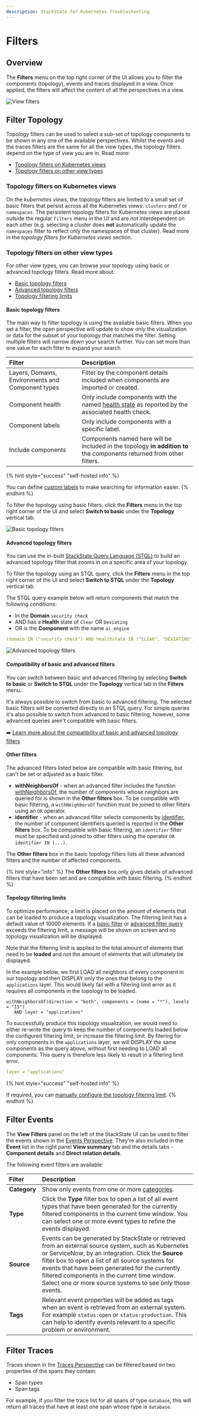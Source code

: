 ```yaml
---
description: StackState for Kubernetes troubleshooting
---
```


# Filters

## Overview

The **Filters** menu on the top right corner of the UI allows you to filter the components \(topology\), events and traces displayed in a view. Once applied, the filters will affect the content of all the perspectives in a view.

![View filters](../../.gitbook/assets/k8s/k8s-menu.png)

## Filter Topology

Topology filters can be used to select a sub-set of topology components to be shown in any one of the available perspectives. Whilst the events and the traces filters are the same for all the view types, the topology filters depend on the type of view you are in. Read more:

* [Topology filters on Kubernetes views](k8s-filters.md#topology-filters-on-kubernetes-views)
* [Topology filters on other view types](k8s-filters.md#topology-filters-on-other-view-types)


### Topology filters on Kubernetes views

On the _kubernetes views_, the topology filters are limited to a small set of basic filters that persist across all the Kubernetes views: `clusters` and / or `namespaces`. The persistent topology filters for Kubernetes views are placed outside the regular `filters` menu in the UI and are not interdependent on each other (e.g. selecting a cluster does **not** automatically update the `namespaces` filter to reflect only the namespaces of that cluster). Read more in the _topology filters for Kubernetes views_ section.

### Topology filters on other view types

For other view types, you can browse your topology using basic or advanced topology filters. Read more about:

* [Basic topology filters](k8s-filters.md#basic-topology-filters)
* [Advanced topology filters](k8s-filters.md#advanced-topology-filters)
* [Topology filtering limits](k8s-filters.md#topology-filtering-limits)

#### Basic topology filters

The main way to filter topology is using the available basic filters. When you set a filter, the open perspective will update to show only the visualization or data for the subset of your topology that matches the filter. Setting multiple filters will narrow down your search further. You can set more than one value for each filter to expand your search

| Filter | Description |
| :--- | :--- |
| Layers, Domains, Environments and Component types | Filter by the component details included when components are imported or created. |
| Component health | Only include components with the named [health state](../concepts/health-state.md) as reported by the associated health check. |
| Component labels | Only include components with a specific label. |
| Include components | Components named here will be included in the topology **in addition to** the components returned from other filters. |

{% hint style="success" "self-hosted info" %}

You can define [custom labels](../../configure/topology/tagging.md) to make searching for information easier.
{% endhint %}

To filter the topology using basic filters, click the **Filters** menu in the top right corner of the UI and select **Switch to basic** under the **Topology** vertical tab. 

![Basic topology filters](../../.gitbook/assets/k8s/k8s-menu.png)

#### Advanced topology filters

You can use the in-built [StackState Query Language \(STQL\)](../../develop/reference/stql_reference.md) to build an advanced topology filter that zooms in on a specific area of your topology.

To filter the topology using an STQL query, click the **Filters** menu in the top right corner of the UI and select **Switch to STQL** under the **Topology** vertical tab.

The STQL query example below will return components that match the following conditions:

* In the **Domain** `security check`
* AND has a **Health** state of `Clear` OR `Deviating`
* OR is the **Component** with the name `ai_engine`

```yaml
(domain IN ("security check") AND healthstate IN ("CLEAR", "DEVIATING")) OR name IN ("ai_engine")
```

![Advanced topology filters](../../.gitbook/assets/k8s/k8s-menu.png)

#### Compatibility of basic and advanced filters

You can switch between basic and advanced filtering by selecting **Switch to basic** or **Switch to STQL** under the **Topology** vertical tab in the **Filters** menu.

It's always possible to switch from basic to advanced filtering. The selected basic filters will be converted directly to an STQL query. For simple queries it's also possible to switch from advanced to basic filtering, however, some advanced queries aren't compatible with basic filters. 

➡️ [Learn more about the compatibility of basic and advanced topology filters](/develop/reference/stql_reference.md#compatibility-basic-and-advanced-filters)

#### Other filters

The advanced filters listed below are compatible with basic filtering, but can't be set or adjusted as a basic filter.

* **withNeighborsOf** - when an advanced filter includes the function [withNeighborsOf](/develop/reference/stql_reference.md#withneighborsof), the number of components whose neighbors are queried for is shown in the **Other filters** box. To be compatible with basic filtering, a `withNeighborsOf` function must be joined to other filters using an `OR` operator.
* **identifier** - when an advanced filter selects components by [identifier](/develop/reference/stql_reference.md#filters), the number of component identifiers queried is reported in the **Other filters** box. To be compatible with basic filtering, an `identifier` filter must be specified and joined to other filters using the operator `OR identifier IN (...)`.

The **Other filters** box in the basic topology filters lists all these advanced filters and the number of affected components.

{% hint style="info" %}
The **Other filters** box only gives details of advanced filters that have been set and are compatible with basic filtering.
{% endhint %}

#### Topology filtering limits

To optimize performance, a limit is placed on the amount of elements that can be loaded to produce a topology visualization. The filtering limit has a default value of 10000 elements. If a [basic filter](k8s-filters.md#basic-topology-filters) or [advanced filter query](k8s-filters.md#advanced-topology-filters) exceeds the filtering limit, a message will be shown on screen and no topology visualization will be displayed.

Note that the filtering limit is applied to the total amount of elements that need to be **loaded** and not the amount of elements that will ultimately be displayed.

In the example below, we first LOAD all neighbors of every component in our topology and then DISPLAY only the ones that belong to the `applications` layer. This would likely fail with a filtering limit error as it requires all components in the topology to be loaded.

```text
withNeighborsOf(direction = "both", components = (name = "*"), levels = "15")
   AND layer = "applications"
```

To successfully produce this topology visualization, we would need to either re-write the query to keep the number of components loaded below the configured filtering limit, or increase the filtering limit. By fitering for only components in the `applications` layer, we will DISPLAY the same components as the query above, without first needing to LOAD all components. This query is therefore less likely to result in a filtering limit error.

```yaml
layer = "applications"
```

{% hint style="success" "self-hosted info" %}

If required, you can [manually configure the topology filtering limit](/configure/topology/topology-filtering-limits.md). 
{% endhint %}

## Filter Events

The **View Filters** panel on the left of the StackState UI can be used to filter the events shown in the [Events Perspective](perspectives/events_perspective.md). They're also included in the **Event** list in the right panel **View summary** tab and the details tabs - **Component details** and **Direct relation details**.

The following event filters are available:

| Filter | Description                                                                                                                                                                                                                                                                                                                                                                      |
| :--- |:---------------------------------------------------------------------------------------------------------------------------------------------------------------------------------------------------------------------------------------------------------------------------------------------------------------------------------------------------------------------------------|
| **Category** | Show only events from one or more [categories](perspectives/events_perspective.md#event-category).                                                                                                                                                                                                                                                                              |
| **Type** | Click the **Type** filter box to open a list of all event types that have been generated for the currently filtered components in the current time window. You can select one or more event types to refine the events displayed.                                                                                                                                               |
| **Source** | Events can be generated by StackState or retrieved from an external source system, such as Kubernetes or ServiceNow, by an integration. Click the **Source** filter box to open a list of all source systems for events that have been generated for the currently filtered components in the current time window. Select one or more source systems to see only those events.  |
| **Tags** | Relevant event properties will be added as tags when an event is retrieved from an external system. For example `status:open` or `status:production`. This can help to identify events relevant to a specific problem or environment.                                                                                                                                           |

## Filter Traces

Traces shown in the [Traces Perspective](perspectives/traces-perspective.md) can be filtered based on two properties of the spans they contain:

* Span types
* Span tags

For example, if you filter the trace list for all spans of type `database`, this will return all traces that have at least one span whose type is `database`.
